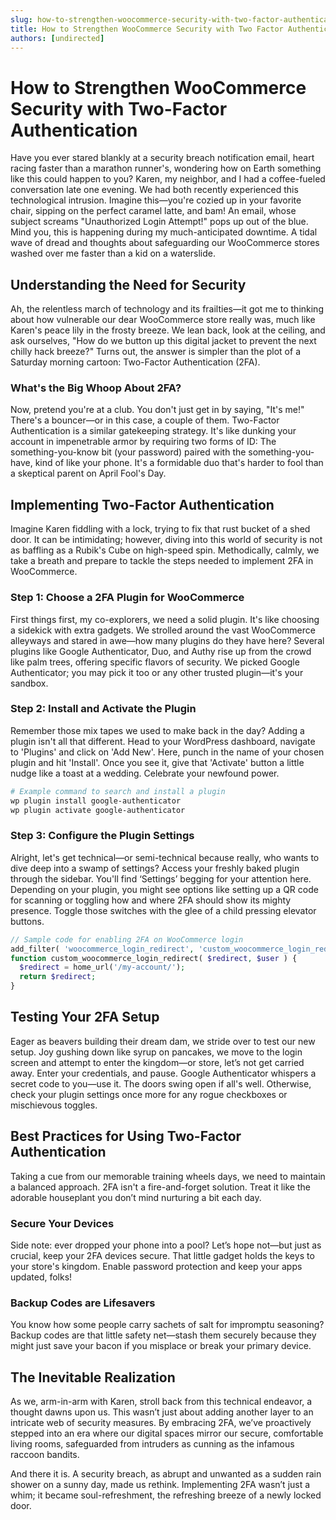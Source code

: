 ```yaml
---
slug: how-to-strengthen-woocommerce-security-with-two-factor-authentication
title: How to Strengthen WooCommerce Security with Two Factor Authentication
authors: [undirected]
---
```



# How to Strengthen WooCommerce Security with Two-Factor Authentication

Have you ever stared blankly at a security breach notification email, heart racing faster than a marathon runner's, wondering how on Earth something like this could happen to you? Karen, my neighbor, and I had a coffee-fueled conversation late one evening. We had both recently experienced this technological intrusion. Imagine this—you're cozied up in your favorite chair, sipping on the perfect caramel latte, and bam! An email, whose subject screams "Unauthorized Login Attempt!" pops up out of the blue. Mind you, this is happening during my much-anticipated downtime. A tidal wave of dread and thoughts about safeguarding our WooCommerce stores washed over me faster than a kid on a waterslide.

## Understanding the Need for Security

Ah, the relentless march of technology and its frailties—it got me to thinking about how vulnerable our dear WooCommerce store really was, much like Karen's peace lily in the frosty breeze. We lean back, look at the ceiling, and ask ourselves, "How do we button up this digital jacket to prevent the next chilly hack breeze?" Turns out, the answer is simpler than the plot of a Saturday morning cartoon: Two-Factor Authentication (2FA).

### What's the Big Whoop About 2FA?

Now, pretend you're at a club. You don't just get in by saying, "It's me!" There's a bouncer—or in this case, a couple of them. Two-Factor Authentication is a similar gatekeeping strategy. It's like dunking your account in impenetrable armor by requiring two forms of ID: The something-you-know bit (your password) paired with the something-you-have, kind of like your phone. It's a formidable duo that's harder to fool than a skeptical parent on April Fool's Day.

## Implementing Two-Factor Authentication

Imagine Karen fiddling with a lock, trying to fix that rust bucket of a shed door. It can be intimidating; however, diving into this world of security is not as baffling as a Rubik's Cube on high-speed spin. Methodically, calmly, we take a breath and prepare to tackle the steps needed to implement 2FA in WooCommerce.

### Step 1: Choose a 2FA Plugin for WooCommerce

First things first, my co-explorers, we need a solid plugin. It's like choosing a sidekick with extra gadgets. We strolled around the vast WooCommerce alleyways and stared in awe—how many plugins do they have here? Several plugins like Google Authenticator, Duo, and Authy rise up from the crowd like palm trees, offering specific flavors of security. We picked Google Authenticator; you may pick it too or any other trusted plugin—it's your sandbox.

### Step 2: Install and Activate the Plugin

Remember those mix tapes we used to make back in the day? Adding a plugin isn't all that different. Head to your WordPress dashboard, navigate to 'Plugins' and click on 'Add New'. Here, punch in the name of your chosen plugin and hit 'Install'. Once you see it, give that 'Activate' button a little nudge like a toast at a wedding. Celebrate your newfound power.

```bash
# Example command to search and install a plugin
wp plugin install google-authenticator
wp plugin activate google-authenticator
```

### Step 3: Configure the Plugin Settings 

Alright, let's get technical—or semi-technical because really, who wants to dive deep into a swamp of settings? Access your freshly baked plugin through the sidebar. You'll find ‘Settings’ begging for your attention here. Depending on your plugin, you might see options like setting up a QR code for scanning or toggling how and where 2FA should show its mighty presence. Toggle those switches with the glee of a child pressing elevator buttons.

```php
// Sample code for enabling 2FA on WooCommerce login
add_filter( 'woocommerce_login_redirect', 'custom_woocommerce_login_redirect', 10, 2 );
function custom_woocommerce_login_redirect( $redirect, $user ) {
  $redirect = home_url('/my-account/');
  return $redirect;
}
```

## Testing Your 2FA Setup

Eager as beavers building their dream dam, we stride over to test our new setup. Joy gushing down like syrup on pancakes, we move to the login screen and attempt to enter the kingdom—or store, let’s not get carried away. Enter your credentials, and pause. Google Authenticator whispers a secret code to you—use it. The doors swing open if all's well. Otherwise, check your plugin settings once more for any rogue checkboxes or mischievous toggles.

## Best Practices for Using Two-Factor Authentication

Taking a cue from our memorable training wheels days, we need to maintain a balanced approach. 2FA isn't a fire-and-forget solution. Treat it like the adorable houseplant you don’t mind nurturing a bit each day.

### Secure Your Devices

Side note: ever dropped your phone into a pool? Let’s hope not—but just as crucial, keep your 2FA devices secure. That little gadget holds the keys to your store's kingdom. Enable password protection and keep your apps updated, folks!

### Backup Codes are Lifesavers

You know how some people carry sachets of salt for impromptu seasoning? Backup codes are that little safety net—stash them securely because they might just save your bacon if you misplace or break your primary device.

## The Inevitable Realization

As we, arm-in-arm with Karen, stroll back from this technical endeavor, a thought dawns upon us. This wasn’t just about adding another layer to an intricate web of security measures. By embracing 2FA, we’ve proactively stepped into an era where our digital spaces mirror our secure, comfortable living rooms, safeguarded from intruders as cunning as the infamous raccoon bandits.

And there it is. A security breach, as abrupt and unwanted as a sudden rain shower on a sunny day, made us rethink. Implementing 2FA wasn’t just a whim; it became soul-refreshment, the refreshing breeze of a newly locked door.